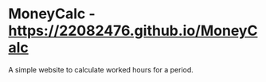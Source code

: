 # MoneyCalc - https://22082476.github.io/MoneyCalc
A simple website to calculate worked hours for a period.
